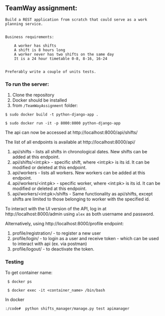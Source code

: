 <h2>TeamWay assignment:</h2>

```commandline
Build a REST application from scratch that could serve as a work planning service.


Business requirements:

    A worker has shifts
    A shift is 8 hours long
    A worker never has two shifts on the same day
    It is a 24 hour timetable 0-8, 8-16, 16-24


Preferably write a couple of units tests.
```

<h3>To run the server:</h3>

1. Clone the repository
2. Docker should be installed
3. from `/TeamWayAssignment` folder:

```console
$ sudo docker build -t python-django-app .

$ sudo docker run -it -p 8000:8000 python-django-app
```

The api can now be accessed at http://localhost:8000/api/shifts/

The list of all endpoints is available at http://localhost:8000/api/

1. api/shifts - lists all shifts in chronological dates. New shifts can be added at this endpoint.
2. api/shifts/\<int:pk\> - specific shift, where \<int:pk\> is its id. It can be modified or deleted at this endpoint.
3. api/workers - lists all workers. New workers can be added at this endpoint.
4. api/workers/\<int:pk\> - specific worker, where \<int:pk\> is its id. It can be modified or deleted at this endpoint. 
5. api/workers/\<int:pk\>/shifts - Same functionality as api/shifts, except shifts are limited to those belonging to worker with the specified id.

To interact with the UI version of the API, log in at http://localhost:8000/admin using `alex` as both username
and password.

Alternatively, using http://localhost:8000/profile endpoint:

1. profile/registration/ - to register a new user
2. profile/login/ - to login as a user and receive token - which can be used to interact with api (ex. via postman)
3. profile/logout/ - to deactivate the token.

<h3> Testing </h3>

To get container name:
```console
 $ docker ps
```
```console
 $ docker exec -it <container_name> /bin/bash 
```
In docker
```commandline
:/code#  python shifts_manager/manage.py test apimanager
```